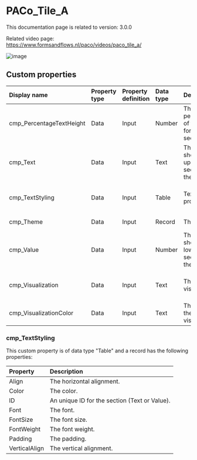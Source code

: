# PACo_Tile_A

This documentation page is related to version: 3.0.0

Related video page: https://www.formsandflows.nl/paco/videos/paco_tile_a/

![image](https://github.com/formsandflows/PACo/assets/35654198/0a09c772-fe16-41e9-a16e-50ad34c73318)

## Custom properties

| Display name | Property type | Property definition | Data type | Description | Memo
| :--- | :--- | :--- | :--- | :--- | :--- |
| cmp_PercentageTextHeight | Data | Input | Number | The percentage of the height for the text section. | |
| cmp_Text | Data | Input | Text | The text to shown in the upper section of the tile. | |
| cmp_TextStyling | Data | Input | Table | Text properties. | See the documention about cmp_TextStyling below. |
| cmp_Theme | Data | Input | Record | The theme. | See the documention on theming. |
| cmp_Value | Data | Input | Number | The value to show in the lower section of the tile. | |
| cmp_Visualization | Data | Input | Text | The visualization. | See the documention of PACo canvas component PACo_Visualization_A. |
| cmp_VisualizationColor | Data | Input | Text | The color of the visualization. | |

### cmp_TextStyling
This custom property is of data type "Table" and a record has the following properties:

| Property | Description |
| :--- | :--- |
| Align | The horizontal alignment. |
| Color | The color. |
| ID | An unique ID for the section (Text or Value). |
| Font | The font. |
| FontSize | The font size. |
| FontWeight | The font weight. |
| Padding | The padding. |
| VerticalAlign | The vertical alignment. |
